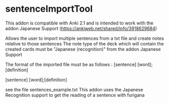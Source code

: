 # sentenceImportTool
This addon is compatible with Anki 2.1 and is intended to work with the addon Japanese Support (https://ankiweb.net/shared/info/3918629684)

Allows the user to import multiple sentences from a txt file and create notes relative to those sentences
The note type of the deck which will contain the created cards must be "Japanese (recognition)" from the addon Japanese Support

The format of the imported file must be as follows :
[sentence]
[word];[definition]

[sentence]
[word];[definition]

see the file sentences_example.txt
This addon uses the Japanese Recognition support to get the reading of a sentence with furigana
